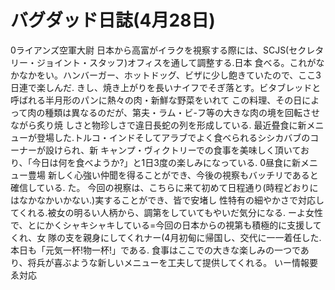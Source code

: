 # バグダッド日誌(4月28日)

0ライアンズ空軍大尉
日本から高富がイラクを視察する際には、SCJS(セクレタリー・ジョイント・スタッフ)オフィスを通して調整する.日本
食べる。これがなかなかをい。ハンバーガー、ホットドッグ、ビザに少し飽きていたので、ここ3日連で楽しんだ.
きし、焼き上がりを長いナイフでそぎ落とす。ビタブレッドと呼ばれる半月形のパンに熱々の肉・新鮮な野菜をいれて
この料理、その日によって肉の種類は異なるのだが、第夫・ラム・ビ-フ等の大きな肉の境を回転させながら炙り焼
しさと物珍しさで違日長蛇の列を形成している.
最近疂食に新メニューが登場した.トルコ・インドそしてアラブでよく食べられるシシカバブのコーナーが設けられ、新
キャンプ・ヴィクトリーでの食事を美味しく頂いており、「今日は何を食べようか?」と1日3度の楽しみになっている.
0昼食に新メニュー豊場
新しく心強い仲聞を得ることができ、今後の視察もバッチリであると確信している.
た。
今回の視察は、こちらに来て初めて日程通り(時程どおりにはなかなかいかない.)実することができ、皆で安堵し
性特有の細やかさで対応してくれる.被女の明るい人柄から、調第をしていてもやいだ気分になる.
ーよ女性で、とにかくシャキシャキしている=今回の日本からの視第も積極的に支援してくれ、女
隊の支を親身にしてくれナー(4月初甸に帰国し、交代に一一着任した.
本日も「元気一杯!物一杯!」である.
食事はここでの大きな楽しみの一つであり、将兵が喜ぶような新しいメニューを工夫して提供してくれる。
いー情報要ゑ対応
